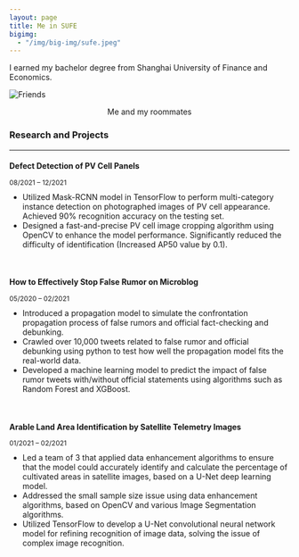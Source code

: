 ```yaml
---
layout: page
title: Me in SUFE
bigimg:
  - "/img/big-img/sufe.jpeg"
---
```


I earned my bachelor degree from Shanghai University of Finance and Economics.

![Friends](img/big-img/meandfriend.jpeg)
<p align = "center">
Me and my roommates</p>

### Research and Projects

<hr>

#### Defect Detection of PV Cell Panels
<span style="font-size: 12px;line-height: 50%;">08/2021 – 12/2021</span>

-	Utilized Mask-RCNN model in TensorFlow to perform multi-category instance detection on photographed images of PV cell appearance. Achieved 90% recognition accuracy on the testing set.
-	Designed a fast-and-precise PV cell image cropping algorithm using OpenCV to enhance the model performance. Significantly reduced the difficulty of identification (Increased AP50 value by 0.1).

<br>

#### How to Effectively Stop False Rumor on Microblog    
<span style="font-size: 12px;line-height: 50%;">05/2020 – 02/2021</span>

-	Introduced a propagation model to simulate the confrontation propagation process of false rumors and official fact-checking and debunking.
-	Crawled over 10,000 tweets related to false rumor and official debunking using python to test how well the propagation model fits the real-world data.
-	Developed a machine learning model to predict the impact of false rumor tweets with/without official statements using algorithms such as Random Forest and XGBoost.

<br>

#### Arable Land Area Identification by Satellite Telemetry Images
<span style="font-size: 12px; line-height: 50%;">01/2021 – 02/2021</span>

- Led a team of 3 that applied data enhancement algorithms to ensure that the model could accurately identify and calculate the percentage of cultivated areas in satellite images, based on a U-Net deep learning model.
- Addressed the small sample size issue using data enhancement algorithms, based on OpenCV and various Image Segmentation algorithms.
- Utilized TensorFlow to develop a U-Net convolutional neural network model for refining recognition of image data, solving the issue of complex image recognition.
